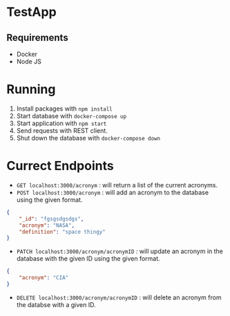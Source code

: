 # TestApp

## Requirements

- Docker
- Node JS

# Running

1. Install packages with `npm install`
2. Start database with `docker-compose up`
3. Start application with `npm start`
4. Send requests with REST client.
5. Shut down the database with `docker-compose down`

# Currect Endpoints

- `GET localhost:3000/acronym` : will return a list of the current  acronyms.
- `POST localhost:3000/acronym` : will add an acronym to the database using the given format.

```json
{
	"_id": "fgsgsdgsdgs",
	"acronym": "NASA",
	"definition": "space thingy"
}
```

- `PATCH localhost:3000/acronym/acronymID` : will update an acronym in the database with the given ID using the given format.
```json
{
	"acronym": "CIA"
}
```

- `DELETE localhost:3000/acronym/acronymID` : will delete an acronym from the databse with a given ID.